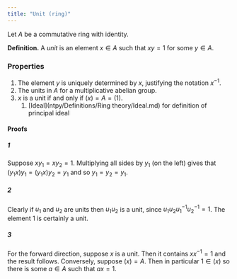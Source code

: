 ```yaml
---
title: "Unit (ring)"
---
```


Let $A$ be a commutative ring with identity. 

**Definition.** A _unit_ is an element $x\in A$ such that $xy=1$ for some $y\in A$.

### Properties
1. The element $y$ is uniquely determined by $x$, justifying the notation $x^{-1}$.
2. The units in $A$ for a multiplicative abelian group.
3. $x$ is a unit if and only if $(x)=A=(1)$.
	1. [Ideal](ntpy/Definitions/Ring theory/Ideal.md) for definition of principal ideal

#### Proofs
##### 1
Suppose $xy_1=xy_2=1$.  Multiplying all sides by $y_1$ (on the left) gives that $(y_1x)y_1=(y_1x)y_2=y_1$ and so $y_1=y_2=y_1$. 
##### 2
Clearly if $u_1$ and $u_2$ are units then $u_1u_2$ is a unit, since $u_1u_2u_1^{-1}u_2^{-1}=1$. The element 1 is certainly a unit.
##### 3
For the forward direction, suppose $x$ is a unit. Then it contains $xx^{-1}=1$ and the result follows. Conversely, suppose $(x)=A$. Then in particular $1\in (x)$ so there is some $a\in A$ such that $ax=1$. 
